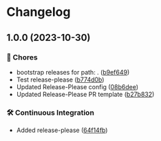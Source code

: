 # Changelog

## 1.0.0 (2023-10-30)


### 🧹 Chores

* bootstrap releases for path: . ([b9ef649](https://github.com/SachsenspieltCoding/montimus/commit/b9ef649e42569e9f1a2cb12ba1ff071c3afeb604))
* Test release-please ([b774d0b](https://github.com/SachsenspieltCoding/montimus/commit/b774d0b487ab58c49e1af730fd546cc98f07ab11))
* Updated Release-Please config ([08b6dee](https://github.com/SachsenspieltCoding/montimus/commit/08b6dee67ab50ed97921517d82a2fde38ce8620d))
* Updated Release-Please PR template ([b27b832](https://github.com/SachsenspieltCoding/montimus/commit/b27b832d21283d2247c2b8d81fde23c87624924c))


### 🛠️ Continuous Integration

* Added release-please ([64f14fb](https://github.com/SachsenspieltCoding/montimus/commit/64f14fb03ca71a889968f9ed0c7a48edbb192874))

